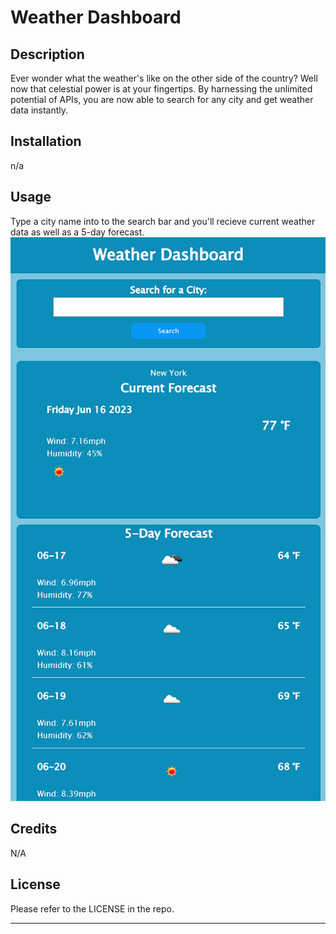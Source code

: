 # Weather Dashboard

## Description
Ever wonder what the weather's like on the other side of the country? Well now that celestial power is at your fingertips. By harnessing the unlimited potential of APIs, you are now able to search for any city and get weather data instantly. 
## Installation
n/a

## Usage
Type a city name into to the search bar and you'll recieve current weather data as well as a 5-day forecast.
![type a city and get the weather!](assets/images/screenshot.png)

## Credits
N/A

## License

Please refer to the LICENSE in the repo.

---
